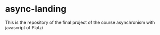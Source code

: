 # async-landing
This is the repository of the final project of the course asynchronism with javascript of Platzi
